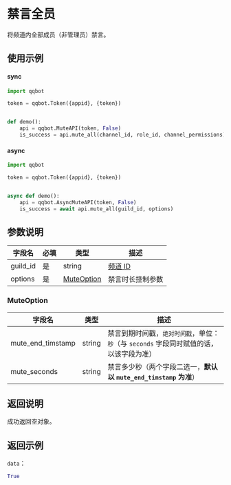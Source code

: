 # 禁言全员 <Badge text="v1.0.0" />

将频道内全部成员（非管理员）禁言。

## 使用示例

#### sync

```python
import qqbot

token = qqbot.Token({appid}, {token})


def demo():
    api = qqbot.MuteAPI(token, False)
    is_success = api.mute_all(channel_id, role_id, channel_permissions)
```

#### async

```python
import qqbot

token = qqbot.Token({appid}, {token})


async def demo():
    api = qqbot.AsyncMuteAPI(token, False)
    is_success = await api.mute_all(guild_id, options)
```

## 参数说明

| 字段名  | 必填 | 类型                      | 描述                         |
| ------- | ---- | ------------------------- | ---------------------------- |
| guild_id | 是   | string                    | [频道 ID](../../model/guild.md) |
| options  | 是   | [MuteOption](#muteoption) | 禁言时长控制参数             |

### MuteOption

| 字段名  | 类型   | 描述                                                                                    |
| ------- | ------ | --------------------------------------------------------------------------------------- |
| mute_end_timstamp  | string | 禁言到期时间戳，`绝对时间戳`，单位：`秒`（与 `seconds` 字段同时赋值的话，以该字段为准） |
| mute_seconds | string | 禁言多少秒（两个字段二选一，**默认以 `mute_end_timstamp` 为准**）                                  |

## 返回说明

成功返回空对象。

## 返回示例

`data`：

```python
True
```
